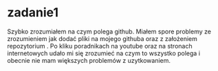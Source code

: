 # zadanie1

Szybko zrozumiałem na czym polega github. 
Miałem spore problemy ze zrozumieniem jak dodać pliki na mojego githuba oraz z założeniem repozytorium .
Po kliku poradnikach na youtube oraz na stronach internetowych udało mi się zrozumieć na czym to wszystko polega i obecnie nie mam większych problemów z uzytkowaniem.
